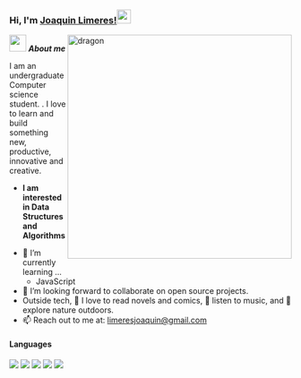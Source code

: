 ### Hi, I'm [Joaquin Limeres!](https://www.linkedin.com/in/joaquin-limeres-403abb213/)<img src="https://media.giphy.com/media/hvRJCLFzcasrR4ia7z/giphy.gif" width="25px">

<img align="right" width="400" alt="dragon" src="https://i.pinimg.com/originals/5f/29/30/5f293030b863a0c6f927959f7c57d3bc.jpg"/>

<img src="https://media.giphy.com/media/ObNTw8Uzwy6KQ/giphy.gif" width="30px">&nbsp;***About me***

I am an undergraduate Computer science  student. . I love to learn and build something new, productive, innovative and creative.
* **I am interested in Data Structures and Algorithms**
- 🌱 I’m currently learning ...
  - JavaScript
- 👯 I’m looking forward to collaborate on open source projects.
- Outside tech, 📖 I love to read novels and comics,  🎵 listen to music, and 🌴 explore nature outdoors.
- 📫 Reach out to me at: <a href="limeresjoaquin@gmail.com">limeresjoaquin@gmail.com</a>

<h4> Languages </h4>
<span> 
  <img src="https://img.shields.io/badge/HTML5-E34F26?style=for-the-badge&logo=html5&logoColor=white">
  <img src="https://img.shields.io/badge/CSS3-1572B6?style=for-the-badge&logo=css3&logoColor=white">
  <img src="https://img.shields.io/badge/JavaScript-F7DF1E?style=for-the-badge&logo=javascript&logoColor=black">
  <img src="https://img.shields.io/badge/C-00599C?style=for-the-badge&logo=c&logoColor=white">
  <img src="https://img.shields.io/badge/python-3670A0?style=for-the-badge&logo=python&logoColor=ffdd54">
</span>
